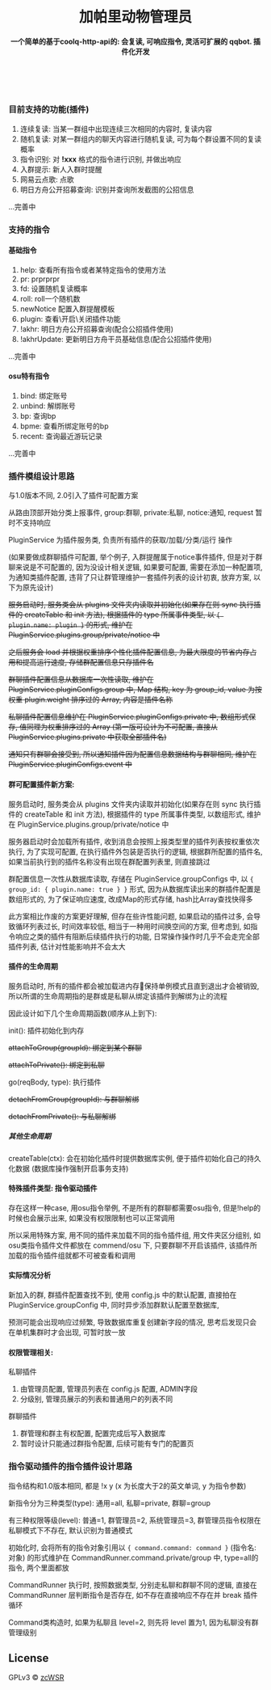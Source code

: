 <h1 align="center">
  <br>
  <br>
  加帕里动物管理员
  <h4 align="center">
    一个简单的基于coolq-http-api的: 会复读, 可响应指令, 灵活可扩展的 qqbot. 插件化开发
  </h4>
  <!-- <h5 align="center">
    <a href="#license">开源条款</a>
  </h5> -->
  <br>
  <br>
  <br>
</h1>

### 目前支持的功能(插件)
1. 连续复读: 当某一群组中出现连续三次相同的内容时, 复读内容
2. 随机复读: 对某一群组内的聊天内容进行随机复读, 可为每个群设置不同的复读概率
3. 指令识别: 对 __!xxx__ 格式的指令进行识别, 并做出响应
4. 入群提示: 新人入群时提醒
5. 网易云点歌: 点歌
6. 明日方舟公开招募查询: 识别并查询所发截图的公招信息

...完善中

### 支持的指令

#### 基础指令

1. help: 查看所有指令或者某特定指令的使用方法
2. pr: prprprpr
3. fd: 设置随机复读概率
4. roll: roll一个随机数
5. newNotice 配置入群提醒模板
6. plugin: 查看\开启\关闭插件功能
7. !akhr: 明日方舟公开招募查询(配合公招插件使用)
8. !akhrUpdate: 更新明日方舟干员基础信息(配合公招插件使用)

...完善中

#### osu特有指令

1. bind: 绑定账号
2. unbind: 解绑账号
3. bp: 查询bp
4. bpme: 查看所绑定账号的bp
5. recent: 查询最近游玩记录

...完善中


### 插件模组设计思路

与1.0版本不同, 2.0引入了插件可配置方案

从路由顶部开始分类上报事件, group:群聊, private:私聊, notice:通知, request 暂时不支持响应

PluginService 为插件服务类, 负责所有插件的获取/加载/分类/运行 操作

(如果要做成群聊插件可配置, 举个例子, 入群提醒属于notice事件插件, 但是对于群聊来说是不可配置的, 因为没设计相关逻辑, 如果要可配置, 需要在添加一种配置项, 为通知类插件配置, 违背了只让群管理维护一套插件列表的设计初衷, 放弃方案, 以下为原先设计)

~~服务启动时, 服务类会从 plugins 文件夹内读取并初始化(如果存在则 sync 执行插件的 createTable 和 init 方法), 根据插件的 type 所属事件类型, 以 `{ plugin.name: plugin }` 的形式, 维护在 PluginService.plugins.group/private/notice 中~~


~~之后服务会 load 并根据权重排序个性化插件配置信息, 为最大限度的节省内存占用和提高运行速度, 存储群配置信息只存插件名~~

~~群聊插件配置信息从数据库一次性读取, 维护在 PluginService.pluginConfigs.group 中, Map 结构, key 为 group_id, value 为按权重 plugin.weight 排序过的 Array, 内容是插件名称~~

~~私聊插件配置信息维护在 PluginService.pluginConfigs.private 中, 数组形式保存, 值同理为权重排序过的 Array (第一版可设计为不可配置, 直接从 PluginService.plugins.private 中获取全部插件名)~~

~~通知只有群聊会接受到, 所以通知插件因为配置信息数据结构与群聊相同, 维护在 PluginService.pluginConfigs.event 中~~

#### 群可配置插件新方案:

服务启动时, 服务类会从 plugins 文件夹内读取并初始化(如果存在则 sync 执行插件的 createTable 和 init 方法), 根据插件的 type 所属事件类型, 以数组形式, 维护在 PluginService.plugins.group/private/notice 中

服务器启动时会加载所有插件, 收到消息会按照上报类型里的插件列表按权重依次执行, 为了实现可配置, 在执行插件外包装是否执行的逻辑, 根据群所配置的插件名, 如果当前执行到的插件名称没有出现在群配置列表里, 则直接跳过

群配置信息一次性从数据库读取, 存储在 PluginService.groupConfigs 中, 以 `{ group_id: { plugin.name: true } }` 形式, 因为从数据库读出来的群插件配置是数组形式的, 为了保证响应速度, 改成Map的形式存储, hash比Array查找快得多

此方案相比作废的方案更好理解, 但存在些许性能问题, 如果启动的插件过多, 会导致循环列表过长, 时间效率较低, 相当于一种用时间换空间的方案, 但考虑到, 如指令响应之类的插件有阻断后续插件执行的功能, 日常操作操作时几乎不会走完全部插件列表, 估计对性能影响并不会太大

#### 插件的生命周期

服务启动时, 所有的插件都会被加载进内存保持单例模式且直到退出才会被销毁, 所以所谓的生命周期指的是群或是私聊从绑定该插件到解绑为止的流程

因此设计如下几个生命周期函数(顺序从上到下):

init(): 插件初始化到内存

~~attachToGroup(groupId): 绑定到某个群聊~~

~~attachToPrivate(): 绑定到私聊~~

go(reqBody, type): 执行插件

~~detachFromGroup(groupId): 与群聊解绑~~

~~detachFromPrivate(): 与私聊解绑~~

##### 其他生命周期

createTable(ctx): 会在初始化插件时提供数据库实例, 便于插件初始化自己的持久化数据 (数据库操作强制开启事务支持)


#### 特殊插件类型: 指令驱动插件

存在这样一种case, 用osu指令举例, 不是所有的群聊都需要osu指令, 但是!help的时候也会展示出来, 如果没有权限限制也可以正常调用

所以采用特殊方案, 用不同的插件来加载不同的指令插件组, 用文件夹区分组别, 如osu类指令插件文件都放在 commend/osu 下, 只要群聊不开启该插件, 该插件所加载的指令插件组就都不可被查看和调用




#### 实际情况分析

新加入的群, 群插件配置查找不到, 使用 config.js 中的默认配置, 直接拍在 PluginService.groupConfig 中, 同时异步添加群默认配置至数据库, 

预测可能会出现响应过频繁, 导致数据库重复创建新字段的情况, 思考后发现只会在单机集群时才会出现, 可暂时放一放

#### 权限管理相关:

私聊插件

1. 由管理员配置, 管理员列表在 config.js 配置, ADMIN字段
2. 分级别, 管理员展示的列表和普通用户的列表不同

群聊插件

1. 群管理和群主有权配置, 配置完成后写入数据库
2. 暂时设计只能通过群指令配置, 后续可能有专门的配置页


### 指令驱动插件的指令插件设计思路

指令结构和1.0版本相同, 都是 !x y (x 为长度大于2的英文单词, y 为指令参数)

新指令分为三种类型(type): 通用=all, 私聊=private, 群聊=group

有三种权限等级(level): 普通=1, 群管理员=2, 系统管理员=3, 群管理员指令权限在私聊模式下不存在, 默认识别为普通模式

初始化时, 会将所有的指令对象引用以 `{ command.command: command }` (指令名: 对象) 的形式维护在 CommandRunner.command.private/group 中, type=all的指令, 两个里面都放

CommandRunner 执行时, 按照数据类型, 分别走私聊和群聊不同的逻辑, 直接在 CommandRunner 层判断指令是否存在, 如不存在直接响应不存在并 break 插件循环

Command类构造时, 如果为私聊且 level=2, 则先将 level 置为1, 因为私聊没有群管理级别

## License

GPLv3 © [zcWSR](https://zcwsr.com/)